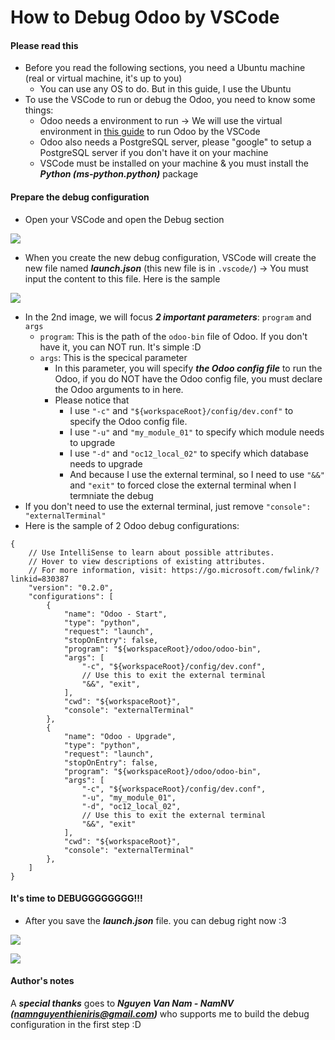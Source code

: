 # How to Debug Odoo by VSCode

#### Please read this
- Before you read the following sections, you need a Ubuntu machine (real or virtual machine, it's up to you)
  - You can use any OS to do. But in this guide, I use the Ubuntu
- To use the VSCode to run or debug the Odoo, you need to know some things:
  - Odoo needs a environment to run -> We will use the virtual environment in [this guide](https://github.com/sonhd91/how-to-setup-the-odoo-simple-development-envinroment/blob/master/README.md) to run Odoo by the VSCode
  - Odoo also needs a PostgreSQL server, please "google" to setup a PostgreSQL server if you don't have it on your machine
  - VSCode must be installed on your machine & you must install the ***Python (ms-python.python)*** package

#### Prepare the debug configuration
- Open your VSCode and open the Debug section

![](static/img/guide_vscode/guide_vscode_01.png)

- When you create the new debug configuration, VSCode will create the new file named ***launch.json*** (this new file is in `.vscode/`) -> You must input the content to this file. Here is the sample

![](static/img/guide_vscode/guide_vscode_02.png)

- In the 2nd image, we will focus ***2 important parameters***: `program` and `args`
  - `program`: This is the path of the `odoo-bin` file of Odoo. If you don't have it, you can NOT run. It's simple :D
  - `args`: This is the specical parameter
    - In this parameter, you will specify ***the Odoo config file*** to run the Odoo, if you do NOT have the Odoo config file, you must declare the Odoo arguments to in here.
    - Please notice that
      - I use `"-c"` and `"${workspaceRoot}/config/dev.conf"` to specify the Odoo config file.
      - I use `"-u"` and `"my_module_01"` to specify which module needs to upgrade
      - I use `"-d"` and `"oc12_local_02"` to specify which database needs to upgrade
      - And because I use the external terminal, so I need to use `"&&"` and `"exit"` to forced close the external terminal when I termniate the debug
- If you don't need to use the external terminal, just remove `"console": "externalTerminal"`
- Here is the sample of 2 Odoo debug configurations:

```
{
    // Use IntelliSense to learn about possible attributes.
    // Hover to view descriptions of existing attributes.
    // For more information, visit: https://go.microsoft.com/fwlink/?linkid=830387
    "version": "0.2.0",
    "configurations": [
        {
            "name": "Odoo - Start",
            "type": "python",
            "request": "launch",
            "stopOnEntry": false,
            "program": "${workspaceRoot}/odoo/odoo-bin",
            "args": [
                "-c", "${workspaceRoot}/config/dev.conf",
                // Use this to exit the external terminal
                "&&", "exit",
            ],
            "cwd": "${workspaceRoot}",
            "console": "externalTerminal"
        },
        {
            "name": "Odoo - Upgrade",
            "type": "python",
            "request": "launch",
            "stopOnEntry": false,
            "program": "${workspaceRoot}/odoo/odoo-bin",
            "args": [
                "-c", "${workspaceRoot}/config/dev.conf",
                "-u", "my_module_01",
                "-d", "oc12_local_02",
                // Use this to exit the external terminal
                "&&", "exit"
            ],
            "cwd": "${workspaceRoot}",
            "console": "externalTerminal"
        },
    ]
}
```

#### It's time to DEBUGGGGGGGG!!!
- After you save the ***launch.json*** file. you can debug right now :3

![](static/img/guide_vscode/guide_vscode_03.png)

![](static/img/guide_vscode/guide_vscode_04.png)

#### Author's notes
A ***special thanks*** goes to ***Nguyen Van Nam - NamNV (namnguyenthieniris@gmail.com)*** who supports me to build the debug configuration in the first step :D
